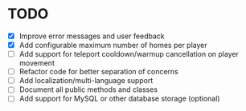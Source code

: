 # TODO

- [x] Improve error messages and user feedback
- [x] Add configurable maximum number of homes per player
- [ ] Add support for teleport cooldown/warmup cancellation on player movement
- [ ] Refactor code for better separation of concerns
- [ ] Add localization/multi-language support
- [ ] Document all public methods and classes
- [ ] Add support for MySQL or other database storage (optional)
